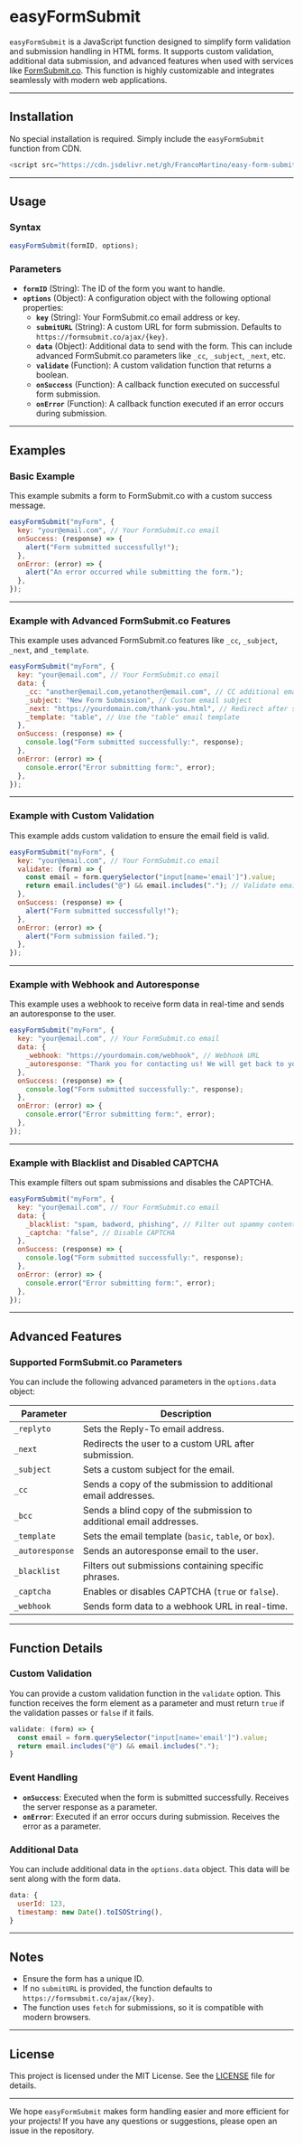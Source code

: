 # easyFormSubmit

`easyFormSubmit` is a JavaScript function designed to simplify form validation and submission handling in HTML forms. It supports custom validation, additional data submission, and advanced features when used with services like [FormSubmit.co](https://formsubmit.co/). This function is highly customizable and integrates seamlessly with modern web applications.

---

## Installation

No special installation is required. Simply include the `easyFormSubmit` function from CDN.

```javascript
<script src="https://cdn.jsdelivr.net/gh/FrancoMartino/easy-form-submit@main/easy-form-submit.js"></script>
```

---

## Usage

### Syntax

```javascript
easyFormSubmit(formID, options);
```

### Parameters

- **`formID`** (String): The ID of the form you want to handle.
- **`options`** (Object): A configuration object with the following optional properties:
  - **`key`** (String): Your FormSubmit.co email address or key.
  - **`submitURL`** (String): A custom URL for form submission. Defaults to `https://formsubmit.co/ajax/{key}`.
  - **`data`** (Object): Additional data to send with the form. This can include advanced FormSubmit.co parameters like `_cc`, `_subject`, `_next`, etc.
  - **`validate`** (Function): A custom validation function that returns a boolean.
  - **`onSuccess`** (Function): A callback function executed on successful form submission.
  - **`onError`** (Function): A callback function executed if an error occurs during submission.

---

## Examples

### Basic Example

This example submits a form to FormSubmit.co with a custom success message.

```javascript
easyFormSubmit("myForm", {
  key: "your@email.com", // Your FormSubmit.co email
  onSuccess: (response) => {
    alert("Form submitted successfully!");
  },
  onError: (error) => {
    alert("An error occurred while submitting the form.");
  },
});
```

---

### Example with Advanced FormSubmit.co Features

This example uses advanced FormSubmit.co features like `_cc`, `_subject`, `_next`, and `_template`.

```javascript
easyFormSubmit("myForm", {
  key: "your@email.com", // Your FormSubmit.co email
  data: {
    _cc: "another@email.com,yetanother@email.com", // CC additional emails
    _subject: "New Form Submission", // Custom email subject
    _next: "https://yourdomain.com/thank-you.html", // Redirect after submission
    _template: "table", // Use the "table" email template
  },
  onSuccess: (response) => {
    console.log("Form submitted successfully:", response);
  },
  onError: (error) => {
    console.error("Error submitting form:", error);
  },
});
```

---

### Example with Custom Validation

This example adds custom validation to ensure the email field is valid.

```javascript
easyFormSubmit("myForm", {
  key: "your@email.com", // Your FormSubmit.co email
  validate: (form) => {
    const email = form.querySelector("input[name='email']").value;
    return email.includes("@") && email.includes("."); // Validate email format
  },
  onSuccess: (response) => {
    alert("Form submitted successfully!");
  },
  onError: (error) => {
    alert("Form submission failed.");
  },
});
```

---

### Example with Webhook and Autoresponse

This example uses a webhook to receive form data in real-time and sends an autoresponse to the user.

```javascript
easyFormSubmit("myForm", {
  key: "your@email.com", // Your FormSubmit.co email
  data: {
    _webhook: "https://yourdomain.com/webhook", // Webhook URL
    _autoresponse: "Thank you for contacting us! We will get back to you soon.", // Autoresponse message
  },
  onSuccess: (response) => {
    console.log("Form submitted successfully:", response);
  },
  onError: (error) => {
    console.error("Error submitting form:", error);
  },
});
```

---

### Example with Blacklist and Disabled CAPTCHA

This example filters out spam submissions and disables the CAPTCHA.

```javascript
easyFormSubmit("myForm", {
  key: "your@email.com", // Your FormSubmit.co email
  data: {
    _blacklist: "spam, badword, phishing", // Filter out spammy content
    _captcha: "false", // Disable CAPTCHA
  },
  onSuccess: (response) => {
    console.log("Form submitted successfully:", response);
  },
  onError: (error) => {
    console.error("Error submitting form:", error);
  },
});
```

---

## Advanced Features

### Supported FormSubmit.co Parameters

You can include the following advanced parameters in the `options.data` object:

| Parameter        | Description                                                                 |
|------------------|-----------------------------------------------------------------------------|
| `_replyto`       | Sets the Reply-To email address.                                            |
| `_next`          | Redirects the user to a custom URL after submission.                        |
| `_subject`       | Sets a custom subject for the email.                                        |
| `_cc`            | Sends a copy of the submission to additional email addresses.               |
| `_bcc`           | Sends a blind copy of the submission to additional email addresses.         |
| `_template`      | Sets the email template (`basic`, `table`, or `box`).                       |
| `_autoresponse`  | Sends an autoresponse email to the user.                                    |
| `_blacklist`     | Filters out submissions containing specific phrases.                        |
| `_captcha`       | Enables or disables CAPTCHA (`true` or `false`).                            |
| `_webhook`       | Sends form data to a webhook URL in real-time.                              |

---

## Function Details

### Custom Validation

You can provide a custom validation function in the `validate` option. This function receives the form element as a parameter and must return `true` if the validation passes or `false` if it fails.

```javascript
validate: (form) => {
  const email = form.querySelector("input[name='email']").value;
  return email.includes("@") && email.includes(".");
}
```

### Event Handling

- **`onSuccess`**: Executed when the form is submitted successfully. Receives the server response as a parameter.
- **`onError`**: Executed if an error occurs during submission. Receives the error as a parameter.

### Additional Data

You can include additional data in the `options.data` object. This data will be sent along with the form data.

```javascript
data: {
  userId: 123,
  timestamp: new Date().toISOString(),
}
```

---

## Notes

- Ensure the form has a unique ID.
- If no `submitURL` is provided, the function defaults to `https://formsubmit.co/ajax/{key}`.
- The function uses `fetch` for submissions, so it is compatible with modern browsers.

---

## License

This project is licensed under the MIT License. See the [LICENSE](LICENSE) file for details.

---

We hope `easyFormSubmit` makes form handling easier and more efficient for your projects! If you have any questions or suggestions, please open an issue in the repository.